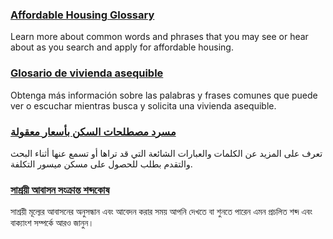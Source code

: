 <RenderIf language="default">

### [Affordable Housing Glossary](https://res.cloudinary.com/exygy/image/upload/v1660061018/Detroit_Affordable_Housing_Glossary_c1oel8.pdf)

Learn more about common words and phrases that you may see or hear about as you search and apply for affordable housing.

</RenderIf>

<RenderIf language="es">

### [Glosario de vivienda asequible](https://res.cloudinary.com/exygy/image/upload/v1660061018/Detroit_Affordable_Housing_Glossary_c1oel8.pdf)

Obtenga más información sobre las palabras y frases comunes que puede ver o escuchar mientras busca y solicita una vivienda asequible.

</RenderIf><RenderIf language="ar">

### [مسرد مصطلحات السكن بأسعار معقولة](https://res.cloudinary.com/exygy/image/upload/v1660061018/Detroit_Affordable_Housing_Glossary_c1oel8.pdf)

تعرف على المزيد عن الكلمات والعبارات الشائعة التي قد تراها أو تسمع عنها أثناء البحث والتقدم بطلب للحصول على مسكن ميسور التكلفة.

</RenderIf><RenderIf language="bn">

### [সাশ্রয়ী আবাসন সংক্রান্ত শব্দকোষ](https://res.cloudinary.com/exygy/image/upload/v1660061018/Detroit_Affordable_Housing_Glossary_c1oel8.pdf)

সাশ্রয়ী মূল্যের আবাসনের অনুসন্ধান এবং আবেদন করার সময় আপনি দেখতে বা শুনতে পারেন এমন প্রচলিত শব্দ এবং বাক্যাংশ সম্পর্কে আরও জানুন।

</RenderIf>
